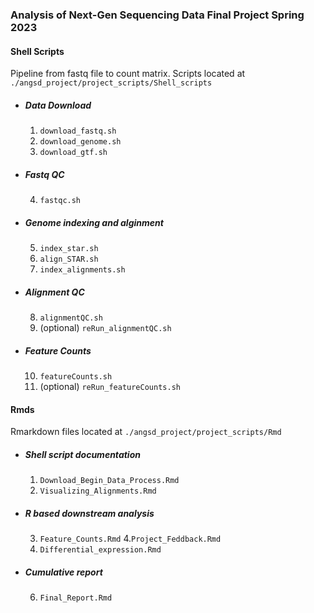 ### Analysis of Next-Gen Sequencing Data Final Project Spring 2023

#### Shell Scripts
Pipeline from fastq file to count matrix. Scripts located at ` ./angsd_project/project_scripts/Shell_scripts `
- ##### Data Download
  1. ` download_fastq.sh `
  2. ` download_genome.sh `
  3. ` download_gtf.sh `
- ##### Fastq QC
  4. ` fastqc.sh `
- ##### Genome indexing and alginment
  5. ` index_star.sh `
  6. ` align_STAR.sh `
  7. ` index_alignments.sh `
- ##### Alignment QC
  8. ` alignmentQC.sh `
  9. (optional) ` reRun_alignmentQC.sh `
- ##### Feature Counts
  10. ` featureCounts.sh `
  11. (optional) ` reRun_featureCounts.sh `

#### Rmds
Rmarkdown files located at ` ./angsd_project/project_scripts/Rmd `
- ##### Shell script documentation
  1. ` Download_Begin_Data_Process.Rmd `
  2. ` Visualizing_Alignments.Rmd `
- ##### R based downstream analysis
  3. ` Feature_Counts.Rmd `
  4.` Project_Feddback.Rmd `
  5. ` Differential_expression.Rmd `
- ##### Cumulative report
  6. ` Final_Report.Rmd `


